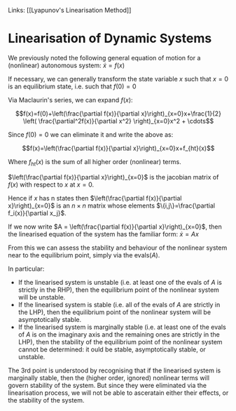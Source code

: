 Links: [[Lyapunov's Linearisation Method]]

# Linearisation of Dynamic Systems

We previously noted the following general equation of motion for a (nonlinear) autonomous system: $\dot{x}=f(x)$

If necessary, we can generally transform the state variable $x$ such that $x=0$ is an equilibrium state, i.e. such that $f(0)=0$

Via Maclaurin's series, we can expand $f(x)$:

$$f(x)=f(0)+\left(\frac{\partial f(x)}{\partial x}\right)_{x=0}x+\frac{1}{2} \left( \frac{\partial^2f(x)}{\partial x^2} \right)_{x=0}x^2 + \cdots$$

Since $f(0) = 0$ we can eliminate it and write the above as:

$$f(x)=\left(\frac{\partial f(x)}{\partial x}\right)_{x=0}x+f_{ht}(x)$$

Where $f_{ht}(x)$ is the sum of all higher order (nonlinear) terms.

$\left(\frac{\partial f(x)}{\partial x}\right)_{x=0}$ is the jacobian matrix of $f(x)$ with respect to $x$ at $x=0$.

Hence if $x$ has n states then $\left(\frac{\partial f(x)}{\partial x}\right)_{x=0}$ is an $n\times n$ matrix whose elements $\{i,j\}=\frac{\partial f_i(x)}{\partial x_j}$.

If we now write $A = \left(\frac{\partial f(x)}{\partial x}\right)_{x=0}$, then the linearised equation of the system has the familiar form: $\dot{x}=Ax$

From this we can assess the stability and behaviour of the nonlinear system near to the equilibrium point, simply via the evals($A$).

In particular:

- If the linearised system is unstable (i.e. at least one of the evals of $A$ is strictly in the RHP), then the equilibrium point of the nonlinear system will be unstable.
- If the linearised system is stable (i.e. all of the evals of $A$ are strictly in the LHP), then the equilibrium point of the nonlinear system will be asymptotically stable.
- If the linearised system is marginally stable (i.e. at least one of the evals of $A$ is on the imaginary axis and the remaining ones are strictly in the LHP), then the stability of the equilibrium point of the nonlinear system cannot be determined: it ould be stable, asymptotically stable, or unstable.

The 3rd point is understood by recognising that if the linearised system is marginally stable, then the (higher order, ignored) nonlinear terms will govern stability of the system. But since they were eliminated via the linearisation process, we will not be able to asceratain either their effects, or the stability of the system.